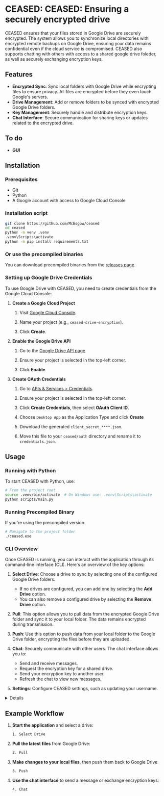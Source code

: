 # CEASED: CEASED: Ensuring a securely encrypted drive

CEASED ensures that your files stored in Google Drive are securely encrypted. The system allows you to synchronize local directories with encrypted remote backups on Google Drive, ensuring your data remains confidential even if the cloud service is compromised. CEASED also supports chatting with others with access to a shared google drive foleder, as well as securely exchanging encryption keys.

## Features
- **Encrypted Sync**: Sync local folders with Google Drive while encrypting files to ensure privacy. All files are encrypted before they even touch Google's servers.
- **Drive Management**: Add or remove folders to be synced with encrypted Google Drive folders.
- **Key Management**: Securely handle and distribute encryption keys.
- **Chat Interface**: Secure communication for sharing keys or updates related to the encrypted drive.

## To do

- **GUI**

## Installation

### Prerequisites
- Git
- Python
- A Google account with access to Google Cloud Console


### Installation script
```bash
git clone https://github.com/McEsgow/ceased
cd ceased
python -m venv .venv
.venv\Scripts\activate
python -m pip install requirements.txt
```

### Or use the precompiled binaries

You can download precompiled binaries from the [releases page](https://github.com/McEsgow/ceased/releases).

### Setting up Google Drive Credentials

To use Google Drive with CEASED, you need to create credentials from the Google Cloud Console:

1. **Create a Google Cloud Project**
    1. Visit [Google Cloud Console](https://console.cloud.google.com/projectcreate).

    2. Name your project (e.g., `ceased-drive-encryption`).    

    3. Click **Create**.

2. **Enable the Google Drive API**    
    1. Go to the [Google Drive API page](https://console.cloud.google.com/marketplace/product/google/drive.googleapis.com).

    2. Ensure your project is selected in the top-left corner.

    3. Click **Enable**.

3. **Create OAuth Credentials**
    1. Go to [APIs & Services > Credentials](https://console.cloud.google.com/apis/credentials).

    2. Ensure your project is selected in the top-left corner.

    3. Click **Create Credentials**, then select **OAuth Client ID**.

    4. Choose `Desktop App` as the Application Type and click **Create**

    5. Download the generated `client_secret_****.json`.

    6. Move this file to your `ceased/auth` directory and rename it to `credentials.json`.



## Usage

### Running with Python

To start CEASED with Python, use:

```bash
# From the project root
source .venv/bin/activate  # On Windows use: .venv\Scripts\activate
python scripts/main.py
```

### Running Precompiled Binary

If you're using the precompiled version:

```bash
# Navigate to the project folder
./ceased.exe
```

### CLI Overview

Once CEASED is running, you can interact with the application through its command-line interface (CLI). Here's an overview of the key options:

1. **Select Drive**: Choose a drive to sync by selecting one of the configured Google Drive folders.
   - If no drives are configured, you can add one by selecting the **Add Drive** option.
   - You can also remove a configured drive by selecting the **Remove Drive** option.

2. **Pull**: This option allows you to pull data from the encrypted Google Drive folder and sync it to your local folder. The data remains encrypted during transmission.

3. **Push**: Use this option to push data from your local folder to the Google Drive folder, encrypting the files before they are uploaded.

4. **Chat**: Securely communicate with other users. The chat interface allows you to:
   - Send and receive messages.
   - Request the encryption key for a shared drive.
   - Send your encryption key to another user.
   - Refresh the chat to view new messages.

5. **Settings**: Configure CEASED settings, such as updating your username.



<details>

1. **Select Drive**
   - When you choose this option, the CLI will display a list of available drives configured in `config.yaml`.
   - After selecting a drive, you can pull from or push to this drive.

2. **Pull**
   - This option downloads the encrypted files from Google Drive to your local system.
   - The files are decrypted locally after the download completes.

3. **Push**
   - Use this to upload new or updated files from your local system to Google Drive.
   - All files are encrypted before they are uploaded to the cloud.

4. **Chat**
   - After selecting a drive, the **Chat** menu enables secure messaging with other users who have access to the same drive.
   - You can perform the following actions:
     - **Compose Message**: Send a message to another user.
     - **Request Drive Key**: Request the encryption key from another user to access their files.
     - **Send Drive Key**: Send your encryption key to a user.
     - **Refresh Chat**: View new messages in the chat interface.
   - The chat history is displayed with timestamps and includes both user and system messages (e.g., when a key is requested or sent).

5. **Settings**
   - In the **Settings** menu, you can update your username for use within CEASED.
   - The username is saved in the `config.yaml` file and is used for identifying you in the chat interface.


</details>

## Example Workflow

1. **Start the application** and select a drive:
    ```bash
    1. Select Drive
    ```

2. **Pull the latest files** from Google Drive:
    ```bash
    2. Pull
    ```

3. **Make changes to your local files**, then push them back to Google Drive:
    ```bash
    3. Push
    ```

4. **Use the chat interface** to send a message or exchange encryption keys:
    ```bash
    4. Chat
    ```